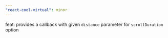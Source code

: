 ```yaml
---
"react-cool-virtual": minor
---
```


feat: provides a callback with given `distance` parameter for `scrollDuration` option
